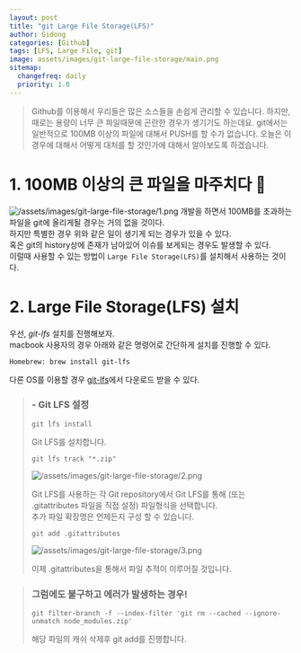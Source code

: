 ```yaml
---
layout: post
title: "git Large File Storage(LFS)"
author: Gidong
categories: [Github]
tags: [LFS, Large File, git]
image: assets/images/git-large-file-storage/main.png
sitemap:
  changefreq: daily
  priority: 1.0
---
```


> Github를 이용해서 우리들은 많은 소스들을 손쉽게 관리할 수 있습니다. 하지만, 때로는 용량이 너무 큰 파일때문에 곤란한 경우가 생기기도 하는데요. git에서는 일반적으로 100MB 이상의 파일에 대해서 PUSH를 할 수가 없습니다. 오늘은 이 경우에 대해서 어떻게 대처를 할 것인가에 대해서 알아보도록 하겠습니다.

# 1. 100MB 이상의 큰 파일을 마주치다 📌

![/assets/images/git-large-file-storage/1.png](https://blog.dnd.ac/assets/images/git-large-file-storage/1.png)
개발을 하면서 100MB를 초과하는 파일을 git에 올리게될 경우는 거의 없을 것이다.  
하지만 특별한 경우 위와 같은 일이 생기게 되는 경우가 있을 수 있다.  
혹은 git의 history상에 존재가 남아있어 이슈를 보게되는 경우도 발생할 수 있다.  
이럴때 사용할 수 있는 방법이 `Large File Storage(LFS)`를 설치해서 사용하는 것이다.

# 2. Large File Storage(LFS) 설치

우선, _git-lfs_ 설치를 진행해보자.  
macbook 사용자의 경우 아래와 같은 명령어로 간단하게 설치를 진행할 수 있다.

```CMD
Homebrew: brew install git-lfs
```

다른 OS를 이용할 경우 [git-lfs](https://git-lfs.github.com/)에서 다운로드 받을 수 있다.

> ### - Git LFS 설정
>
> ```CMD
> git lfs install
> ```
>
> Git LFS를 설치합니다.
>
> ```CMD
> git lfs track "*.zip"
> ```
>
> ![/assets/images/git-large-file-storage/2.png](https://blog.dnd.ac/assets/images/git-large-file-storage/2.png)
>
> Git LFS를 사용하는 각 Git repository에서 Git LFS를 통해 (또는 .gitattributes 파일을 직접 설정) 파일형식을 선택합니다.  
> 추가 파일 확장명은 언제든지 구성 할 수 있습니다.
>
> ```CMD
> git add .gitattributes
> ```
>
> ![/assets/images/git-large-file-storage/3.png](https://blog.dnd.ac/assets/images/git-large-file-storage/3.png)
>
> 이제 .gitattributes을 통해서 파일 추적이 이루어질 것입니다.

> ### 그럼에도 불구하고 에러가 발생하는 경우!
>
> ```CMD
> git filter-branch -f --index-filter 'git rm --cached --ignore-unmatch node_modules.zip'
> ```
>
> 해당 파일의 캐쉬 삭제후 git add를 진행합니다.
